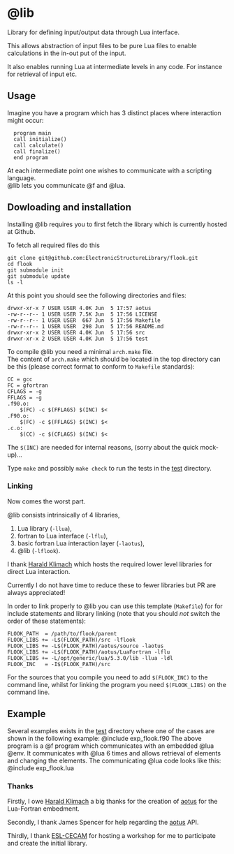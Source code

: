 # @lib

Library for defining input/output data through Lua interface.

This allows abstraction of input files to be pure Lua files to enable
calculations in the in-out put of the input.

It also enables running Lua at intermediate levels in any code.
For instance for retrieval of input etc.

## Usage

Imagine you have a program which has 3 distinct places where interaction
might occur:

      program main
      call initialize()
      call calculate()
      call finalize()
      end program

At each intermediate point one wishes to communicate with a scripting language.  
@lib lets you communicate @f and @lua.


## Dowloading and installation

Installing @lib requires you to first fetch the library which is currently hosted at Github.

To fetch all required files do this

    git clone git@github.com:ElectronicStructureLibrary/flook.git
    cd flook
    git submodule init
    git submodule update
    ls -l

At this point you should see the following directories and files:

    drwxr-xr-x 7 USER USER 4.0K Jun  5 17:57 aotus
    -rw-r--r-- 1 USER USER 7.5K Jun  5 17:56 LICENSE
    -rw-r--r-- 1 USER USER  667 Jun  5 17:56 Makefile
    -rw-r--r-- 1 USER USER  298 Jun  5 17:56 README.md
    drwxr-xr-x 2 USER USER 4.0K Jun  5 17:56 src
    drwxr-xr-x 2 USER USER 4.0K Jun  5 17:56 test

To compile @lib you need a minimal `arch.make` file.  
The content of `arch.make` which should be located in the top directory can be this
(please correct format to conform to `Makefile` standards):

    CC = gcc
    FC = gfortran
    CFLAGS = -g
    FFLAGS = -g
    .f90.o:
        $(FC) -c $(FFLAGS) $(INC) $<
    .F90.o:
        $(FC) -c $(FFLAGS) $(INC) $<
    .c.o:
        $(CC) -c $(CFLAGS) $(INC) $<

The `$(INC)` are needed for internal reasons, (sorry about the quick mock-up)...

Type `make` and possibly `make check` to run the tests in the [test](test/) directory.

### Linking

Now comes the worst part. 

@lib consists intrinsically of 4 libraries, 
1. Lua library (`-llua`),
2. fortran to Lua interface (`-lflu`), 
3. basic fortran Lua interaction layer (`-laotus`),  
4. @lib (`-lflook`).

I thank [Harald Klimach](https://bitbucket.org/haraldkl) which hosts the required lower 
level libraries for direct Lua interaction.

Currently I do not have time to reduce these to fewer libraries but PR are always appreciated!

In order to link properly to @lib you can use this template (`Makefile`) for for include statements and library linking 
(note that you should _not_ switch the order of these statements):

    FLOOK_PATH  = /path/to/flook/parent
    FLOOK_LIBS += -L$(FLOOK_PATH)/src -lflook
    FLOOK_LIBS += -L$(FLOOK_PATH)/aotus/source -laotus
    FLOOK_LIBS += -L$(FLOOK_PATH)/aotus/LuaFortran -lflu
    FLOOK_LIBS += -L/opt/generic/lua/5.3.0/lib -llua -ldl
    FLOOK_INC   = -I$(FLOOK_PATH)/src

For the sources that you compile you need to add `$(FLOOK_INC)` to the command line, whilst 
for linking the program you need `$(FLOOK_LIBS)` on the command line.

## Example

Several examples exists in the [test](test/) directory where one of the cases
are shown in the following example:
@include exp_flook.f90
The above program is a @f program which communicates with an embedded @lua
@env. It communicates with @lua 6 times and allows retrieval of elements
and changing the elements.
The communicating @lua code looks like this:
@include exp_flook.lua


### Thanks

Firstly, I owe [Harald Klimach](https://bitbucket.org/haraldkl) a big thanks 
for the creation of [aotus](https://bitbucket.org/haraldkl/aotus) for the Lua-Fortran embedment.

Secondly, I thank James Spencer for help regarding
the [aotus](https://bitbucket.org/haraldkl/aotus) API.

Thirdly, I thank [ESL-CECAM](http://esl.cecam.org/) for hosting a workshop for me to participate 
and create the initial library.
